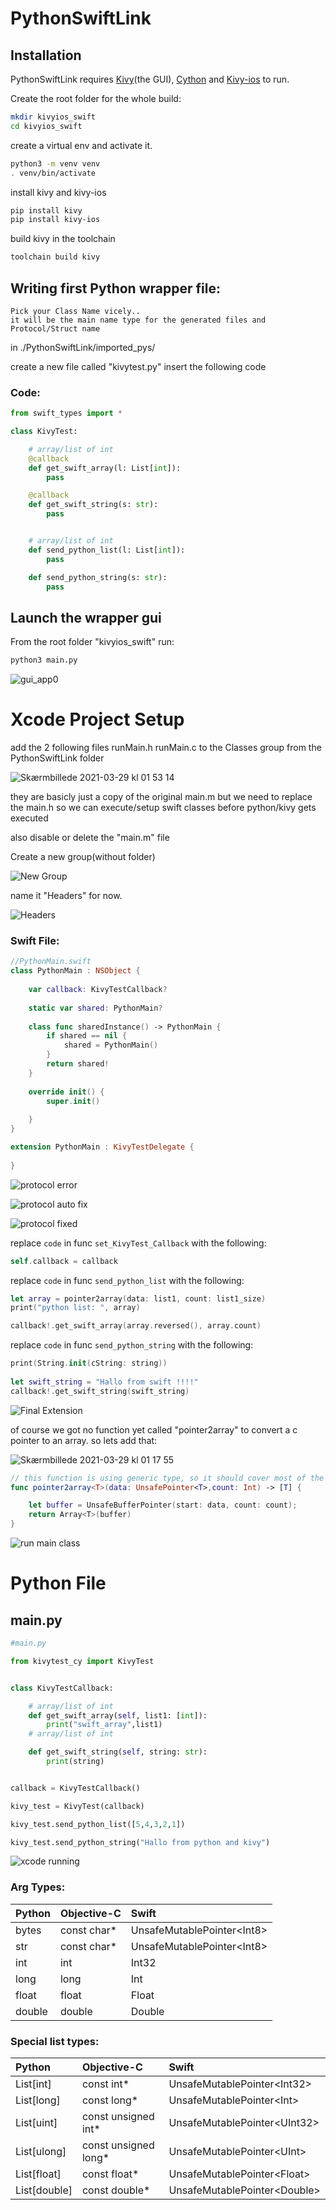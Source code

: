 # PythonSwiftLink

 ## Installation

PythonSwiftLink requires [Kivy](https://kivy.org)(the GUI), [Cython](https://cython.readthedocs.io/en/latest/src/tutorial/cython_tutorial.html) and [Kivy-ios](https://github.com/kivy/kivy-ios) to run.

Create the root folder for the whole build: 
```sh
mkdir kivyios_swift
cd kivyios_swift
```
create a virtual env and activate it.
```sh
python3 -m venv venv
. venv/bin/activate
```

install kivy and kivy-ios
```sh
pip install kivy
pip install kivy-ios
```
build kivy in the toolchain
```sh
toolchain build kivy
```



## Writing first Python wrapper file:
    Pick your Class Name vicely..
    it will be the main name type for the generated files and Protocol/Struct name
in ./PythonSwiftLink/imported_pys/ 

create a new file called "kivytest.py"
insert the following code
 ### Code: 
```python
from swift_types import *

class KivyTest:

    # array/list of int
    @callback
    def get_swift_array(l: List[int]):
        pass

    @callback
    def get_swift_string(s: str):
        pass


    # array/list of int
    def send_python_list(l: List[int]):
        pass

    def send_python_string(s: str):
        pass
```          

## Launch the wrapper gui
From the root folder "kivyios_swift"
run:
```sh
python3 main.py
```
![gui_app0](https://user-images.githubusercontent.com/2526171/112910616-02e64f00-90f4-11eb-8abe-0af156a55f9a.png)

# Xcode Project Setup

add the 2 following files
runMain.h
runMain.c
to the Classes group from the PythonSwiftLink folder

![Skærmbillede 2021-03-29 kl  01 53 14](https://user-images.githubusercontent.com/2526171/112772531-aa4e7d80-9031-11eb-9812-2db1bcc9145b.png)

they are basicly just a copy of the original main.m
but we need to replace the main.h
so we can execute/setup swift classes before python/kivy gets executed

also disable or delete the "main.m" file



Create a new group(without folder)

![New Group](https://user-images.githubusercontent.com/2526171/112898609-54d1a980-90e1-11eb-85e7-f08181ce4716.png)

name it "Headers" for now.

![Headers](https://user-images.githubusercontent.com/2526171/112898805-995d4500-90e1-11eb-85c1-2971c43c04de.png)

### Swift File:
```swift
//PythonMain.swift
class PythonMain : NSObject {
    
    var callback: KivyTestCallback?
    
    static var shared: PythonMain?
    
    class func sharedInstance() -> PythonMain {
        if shared == nil {
            shared = PythonMain()
        }
        return shared!
    }
    
    override init() {
        super.init()
        
    }
}
```

```swift
extension PythonMain : KivyTestDelegate {
    
}
```

![protocol error](https://user-images.githubusercontent.com/2526171/112770707-41163c80-9028-11eb-9582-ca6666b7763b.png)

![protocol auto fix](https://user-images.githubusercontent.com/2526171/112770747-70c54480-9028-11eb-8fc4-08f825f49d25.png)

![protocol fixed](https://user-images.githubusercontent.com/2526171/112770891-39a36300-9029-11eb-8155-4850723c7422.png)

replace ```code``` in func ```set_KivyTest_Callback```
with the following:
```swift
self.callback = callback
```

replace ```code``` in func ```send_python_list```
with the following:
```swift
let array = pointer2array(data: list1, count: list1_size)
print("python list: ", array)

callback!.get_swift_array(array.reversed(), array.count)
```
replace ```code``` in func ```send_python_string```
with the following:
```swift
print(String.init(cString: string))
        
let swift_string = "Hallo from swift !!!!"
callback!.get_swift_string(swift_string)
```
![Final Extension](https://user-images.githubusercontent.com/2526171/112771360-ba635e80-902b-11eb-9f89-d5994d3ba2ef.png)

of course we got no function yet called "pointer2array" to convert a c pointer to an array.
so lets add that:

![Skærmbillede 2021-03-29 kl  01 17 55](https://user-images.githubusercontent.com/2526171/112771532-9d7b5b00-902c-11eb-8b13-3009cdba3a20.png)
```swift
// this function is using generic type, so it should cover most of the pointer array types from c/python
func pointer2array<T>(data: UnsafePointer<T>,count: Int) -> [T] {

    let buffer = UnsafeBufferPointer(start: data, count: count);
    return Array<T>(buffer)
}
```
![run main class](https://user-images.githubusercontent.com/2526171/112787149-370c3200-9058-11eb-80e0-887c741c6f5e.png)

# Python File

## main.py
```python
#main.py

from kivytest_cy import KivyTest


class KivyTestCallback:

    # array/list of int
    def get_swift_array(self, list1: [int]):
        print("swift_array",list1)
    # array/list of int

    def get_swift_string(self, string: str):
        print(string)


callback = KivyTestCallback()

kivy_test = KivyTest(callback)

kivy_test.send_python_list([5,4,3,2,1])

kivy_test.send_python_string("Hallo from python and kivy")
```

![xcode running](https://user-images.githubusercontent.com/2526171/112787816-bc441680-9059-11eb-8572-c3b28d33b908.png)




### Arg Types:

| Python        | Objective-C   |             Swift            |
| ------------- |:--------------|:-----------------------------|
| bytes         | const char*   | UnsafeMutablePointer\<Int8\> |
| str           | const char*   | UnsafeMutablePointer\<Int8\> |
| int           | int           |   Int32                      |
| long          | long          |   Int                        |
| float         | float         |   Float                      |
| double        | double        |   Double                     |

### Special list types:
| Python            | Objective-C          |             Swift               |
|:------------------|:---------------------|:--------------------------------|
| List[int]         | const int*           |   UnsafeMutablePointer\<Int32\> |
| List[long]        | const long*          |   UnsafeMutablePointer\<Int\>   |
|List[uint]         | const unsigned int*  |   UnsafeMutablePointer\<UInt32\>  |
|List[ulong]        | const unsigned long* |   UnsafeMutablePointer\<UInt\>  |
| List[float]       | const float*         |   UnsafeMutablePointer\<Float\> |
| List[double]      | const double*        |  UnsafeMutablePointer\<Double\> |

